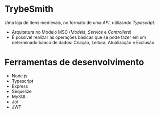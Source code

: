 # TrybeSmith


Uma loja de itens medievais, no formato de uma _API_, utilizando _Typescript_.
  
  * Arquitetura no Modelo MSC (_Models_, _Service_ e _Controllers_) 
  * É possível realizar as operações básicas que se pode fazer em um determinado banco de dados:
  Criação, Leitura, Atualização e Exclusão

  
# Ferramentas de desenvolvimento
* Node.js
* Typescript
* Express
* Sequelize
* MySQL
* Joi
* JWT


